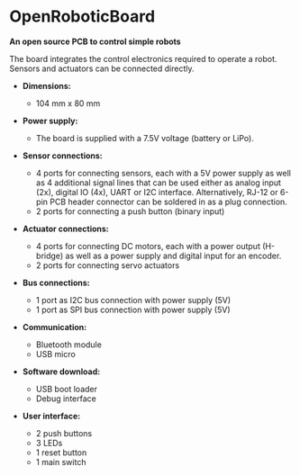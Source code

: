 # OpenRoboticBoard
**An open source PCB to control simple robots**

The board integrates the control electronics required to operate a robot. Sensors and actuators can be connected directly.

* **Dimensions:**
  * 104 mm x 80 mm

* **Power supply:**
  * The board is supplied with a 7.5V voltage (battery or LiPo).

* **Sensor connections:**
  * 4 ports for connecting sensors, each with a 5V power supply as well as 4 additional signal lines that can be used either as analog input (2x), digital IO (4x), UART or I2C interface. Alternatively, RJ-12 or 6-pin PCB header connector can be soldered in as a plug connection.
  * 2 ports for connecting a push button (binary input)

* **Actuator connections:**
  * 4 ports for connecting DC motors, each with a power output (H-bridge) as well as a power supply and digital input for an encoder.
  * 2 ports for connecting servo actuators

* **Bus connections:**
  * 1 port as I2C bus connection with power supply (5V)
  * 1 port as SPI bus connection with power supply (5V)

* **Communication:**
  * Bluetooth module
  * USB micro

* **Software download:**
  * USB boot loader
  * Debug interface

* **User interface:**
  * 2 push buttons
  * 3 LEDs
  * 1 reset button
  * 1 main switch
